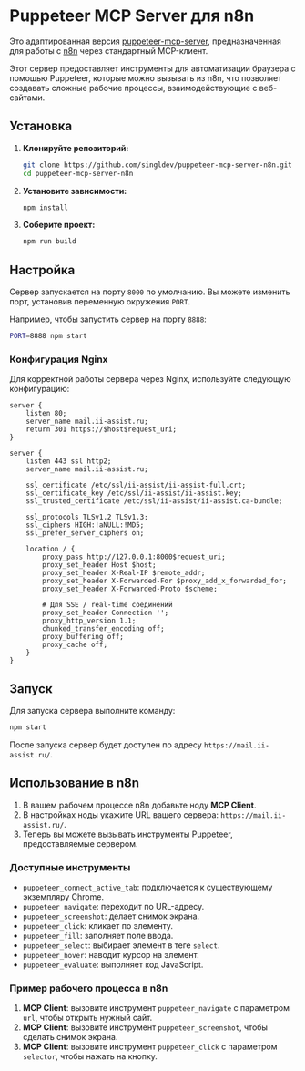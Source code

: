 # Puppeteer MCP Server для n8n

Это адаптированная версия [puppeteer-mcp-server](https://github.com/merajmehrabi/puppeteer-mcp-server), предназначенная для работы с [n8n](https://n8n.io/) через стандартный MCP-клиент.

Этот сервер предоставляет инструменты для автоматизации браузера с помощью Puppeteer, которые можно вызывать из n8n, что позволяет создавать сложные рабочие процессы, взаимодействующие с веб-сайтами.

## Установка

1.  **Клонируйте репозиторий:**
    ```bash
    git clone https://github.com/singldev/puppeteer-mcp-server-n8n.git
    cd puppeteer-mcp-server-n8n
    ```

2.  **Установите зависимости:**
    ```bash
    npm install
    ```

3.  **Соберите проект:**
    ```bash
    npm run build
    ```

## Настройка

Сервер запускается на порту `8000` по умолчанию. Вы можете изменить порт, установив переменную окружения `PORT`.

Например, чтобы запустить сервер на порту `8888`:
```bash
PORT=8888 npm start
```

### Конфигурация Nginx

Для корректной работы сервера через Nginx, используйте следующую конфигурацию:

```nginx
server {
    listen 80;
    server_name mail.ii-assist.ru;
    return 301 https://$host$request_uri;
}

server {
    listen 443 ssl http2;
    server_name mail.ii-assist.ru;

    ssl_certificate /etc/ssl/ii-assist/ii-assist-full.crt;
    ssl_certificate_key /etc/ssl/ii-assist/ii-assist.key;
    ssl_trusted_certificate /etc/ssl/ii-assist/ii-assist.ca-bundle;

    ssl_protocols TLSv1.2 TLSv1.3;
    ssl_ciphers HIGH:!aNULL:!MD5;
    ssl_prefer_server_ciphers on;

    location / {
        proxy_pass http://127.0.0.1:8000$request_uri;
        proxy_set_header Host $host;
        proxy_set_header X-Real-IP $remote_addr;
        proxy_set_header X-Forwarded-For $proxy_add_x_forwarded_for;
        proxy_set_header X-Forwarded-Proto $scheme;

        # Для SSE / real-time соединений
        proxy_set_header Connection '';
        proxy_http_version 1.1;
        chunked_transfer_encoding off;
        proxy_buffering off;
        proxy_cache off;
    }
}
```

## Запуск

Для запуска сервера выполните команду:
```bash
npm start
```

После запуска сервер будет доступен по адресу `https://mail.ii-assist.ru/`.

## Использование в n8n

1.  В вашем рабочем процессе n8n добавьте ноду **MCP Client**.
2.  В настройках ноды укажите URL вашего сервера: `https://mail.ii-assist.ru/`.
3.  Теперь вы можете вызывать инструменты Puppeteer, предоставляемые сервером.

### Доступные инструменты

*   `puppeteer_connect_active_tab`: подключается к существующему экземпляру Chrome.
*   `puppeteer_navigate`: переходит по URL-адресу.
*   `puppeteer_screenshot`: делает снимок экрана.
*   `puppeteer_click`: кликает по элементу.
*   `puppeteer_fill`: заполняет поле ввода.
*   `puppeteer_select`: выбирает элемент в теге `select`.
*   `puppeteer_hover`: наводит курсор на элемент.
*   `puppeteer_evaluate`: выполняет код JavaScript.

### Пример рабочего процесса в n8n

1.  **MCP Client**: вызовите инструмент `puppeteer_navigate` с параметром `url`, чтобы открыть нужный сайт.
2.  **MCP Client**: вызовите инструмент `puppeteer_screenshot`, чтобы сделать снимок экрана.
3.  **MCP Client**: вызовите инструмент `puppeteer_click` с параметром `selector`, чтобы нажать на кнопку.